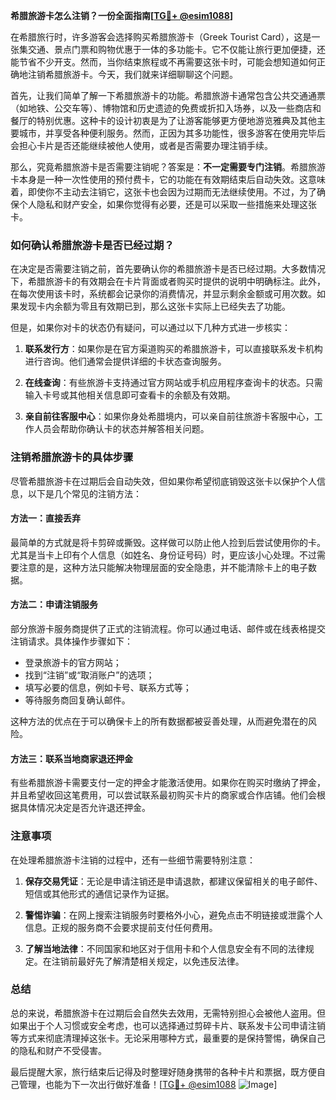 **希腊旅游卡怎么注销？一份全面指南[[TG💪+ @esim1088](https://t.me/s/esim1088)]**

在希腊旅行时，许多游客会选择购买希腊旅游卡（Greek Tourist Card），这是一张集交通、景点门票和购物优惠于一体的多功能卡。它不仅能让旅行更加便捷，还能节省不少开支。然而，当你结束旅程或不再需要这张卡时，可能会想知道如何正确地注销希腊旅游卡。今天，我们就来详细聊聊这个问题。

首先，让我们简单了解一下希腊旅游卡的功能。希腊旅游卡通常包含公共交通通票（如地铁、公交车等）、博物馆和历史遗迹的免费或折扣入场券，以及一些商店和餐厅的特别优惠。这种卡的设计初衷是为了让游客能够更方便地游览雅典及其他主要城市，并享受各种便利服务。然而，正因为其多功能性，很多游客在使用完毕后会担心卡片是否还能继续被他人使用，或者是否需要办理注销手续。

那么，究竟希腊旅游卡是否需要注销呢？答案是：**不一定需要专门注销**。希腊旅游卡本身是一种一次性使用的预付费卡，它的功能在有效期结束后自动失效。这意味着，即使你不主动去注销它，这张卡也会因为过期而无法继续使用。不过，为了确保个人隐私和财产安全，如果你觉得有必要，还是可以采取一些措施来处理这张卡。

### 如何确认希腊旅游卡是否已经过期？

在决定是否需要注销之前，首先要确认你的希腊旅游卡是否已经过期。大多数情况下，希腊旅游卡的有效期会在卡片背面或者购买时提供的说明中明确标注。此外，在每次使用该卡时，系统都会记录你的消费情况，并显示剩余金额或可用次数。如果发现卡内余额为零且有效期已到，那么这张卡实际上已经失去了功能。

但是，如果你对卡的状态仍有疑问，可以通过以下几种方式进一步核实：

1. **联系发行方**：如果你是在官方渠道购买的希腊旅游卡，可以直接联系发卡机构进行咨询。他们通常会提供详细的卡状态查询服务。
   
2. **在线查询**：有些旅游卡支持通过官方网站或手机应用程序查询卡的状态。只需输入卡号或其他相关信息即可查看卡的余额及有效期。

3. **亲自前往客服中心**：如果你身处希腊境内，可以亲自前往旅游卡客服中心，工作人员会帮助你确认卡的状态并解答相关问题。

### 注销希腊旅游卡的具体步骤

尽管希腊旅游卡在过期后会自动失效，但如果你希望彻底销毁这张卡以保护个人信息，以下是几个常见的注销方法：

#### 方法一：直接丢弃
最简单的方式就是将卡剪碎或撕毁。这样做可以防止他人捡到后尝试使用你的卡。尤其是当卡上印有个人信息（如姓名、身份证号码）时，更应该小心处理。不过需要注意的是，这种方法只能解决物理层面的安全隐患，并不能清除卡上的电子数据。

#### 方法二：申请注销服务
部分旅游卡服务商提供了正式的注销流程。你可以通过电话、邮件或在线表格提交注销请求。具体操作步骤如下：
   - 登录旅游卡的官方网站；
   - 找到“注销”或“取消账户”的选项；
   - 填写必要的信息，例如卡号、联系方式等；
   - 等待服务商回复确认邮件。

这种方法的优点在于可以确保卡上的所有数据都被妥善处理，从而避免潜在的风险。

#### 方法三：联系当地商家退还押金
有些希腊旅游卡需要支付一定的押金才能激活使用。如果你在购买时缴纳了押金，并且希望收回这笔费用，可以尝试联系最初购买卡片的商家或合作店铺。他们会根据具体情况决定是否允许退还押金。

### 注意事项

在处理希腊旅游卡注销的过程中，还有一些细节需要特别注意：

1. **保存交易凭证**：无论是申请注销还是申请退款，都建议保留相关的电子邮件、短信或其他形式的通信记录作为证据。
   
2. **警惕诈骗**：在网上搜索注销服务时要格外小心，避免点击不明链接或泄露个人信息。正规的服务商不会要求提前支付任何费用。

3. **了解当地法律**：不同国家和地区对于信用卡和个人信息安全有不同的法律规定。在注销前最好先了解清楚相关规定，以免违反法律。

### 总结

总的来说，希腊旅游卡在过期后会自然失去效用，无需特别担心会被他人盗用。但如果出于个人习惯或安全考虑，也可以选择通过剪碎卡片、联系发卡公司申请注销等方式来彻底清理掉这张卡。无论采用哪种方式，最重要的是保持警惕，确保自己的隐私和财产不受侵害。

最后提醒大家，旅行结束后记得及时整理好随身携带的各种卡片和票据，既方便自己管理，也能为下一次出行做好准备！[[TG💪+ @esim1088](https://t.me/s/esim1088) ![Image](https://i.postimg.cc/4NQfJmqS/Snipaste-2025-05-13-00-14-12.png)]